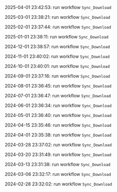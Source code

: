 2025-04-01 23:42:53: run workflow `Sync_Download` 

2025-03-01 23:38:21: run workflow `Sync_Download` 

2025-02-01 23:37:44: run workflow `Sync_Download` 

2025-01-01 23:38:11: run workflow `Sync_Download` 

2024-12-01 23:38:57: run workflow `Sync_Download` 

2024-11-01 23:40:02: run workflow `Sync_Download` 

2024-10-01 23:40:01: run workflow `Sync_Download` 

2024-09-01 23:37:16: run workflow `Sync_Download` 

2024-08-01 23:36:45: run workflow `Sync_Download` 

2024-07-01 23:36:47: run workflow `Sync_Download` 

2024-06-01 23:36:34: run workflow `Sync_Download` 

2024-05-01 23:36:40: run workflow `Sync_Download` 

2024-04-15 23:35:46: run workflow `Sync_Download` 

2024-04-01 23:35:38: run workflow `Sync_Download` 

2024-03-28 23:37:02: run workflow `Sync_Download` 

2024-03-20 23:31:49: run workflow `Sync_Download` 

2024-03-13 23:31:38: run workflow `Sync_Download` 

2024-03-06 23:32:17: run workflow `Sync_Download` 

2024-02-28 23:32:02: run workflow `Sync_Download` 


